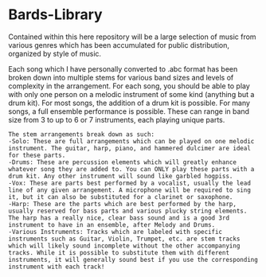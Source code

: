 # Bards-Library

Contained within this here repository will be a large selection of music from various genres which has been accumulated for public distribution, organized by style of music. 

Each song which I have personally converted to .abc format has been broken down into multiple stems for various band sizes and levels of complexity in the arrangement. For each song, you should be able to play with only one person on a melodic instrument of some kind (anything but a drum kit). For most songs, the addition of a drum kit is possible. For many songs, a full ensemble performance is possible. These can range in band size from 3 to up to 6 or 7 instruments, each playing unique parts. 

	The stem arrangements break down as such:
	-Solo: These are full arrangements which can be played on one melodic instrument. The guitar, harp, piano, and hammered dulcimer are ideal for these parts.
	-Drums: These are percussion elements which will greatly enhance whatever song they are added to. You can ONLY play these parts with a drum kit. Any other instrument will sound like garbled hogpiss.
	-Vox: These are parts best performed by a vocalist, usually the lead line of any given arrangement. A microphone will be required to sing it, but it can also be substituted for a clarinet or saxophone.
	-Harp: These are the parts which are best performed by the harp, usually reserved for bass parts and various plucky string elements. The harp has a really nice, clear bass sound and is a good 3rd instrument to have in an ensemble, after Melody and Drums.
	-Various Instruments: Tracks which are labeled with specific instruments such as Guitar, Violin, Trumpet, etc. are stem tracks which will likely sound incomplete without the other accompanying tracks. While it is possible to substitute them with different instruments, it will generally sound best if you use the corresponding instrument with each track!
